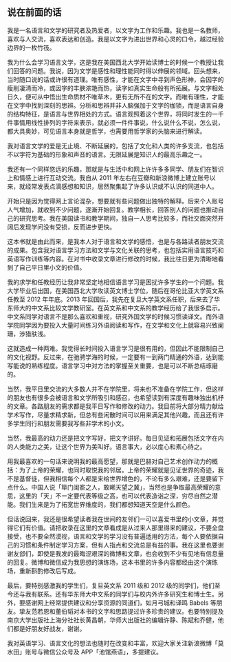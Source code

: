 ## 说在前面的话

我是一名语言和文学的研究者及热爱者，以文字为工作和乐趣。我也是一名教师，喜欢与人交流，喜欢表达和创造。我是以文字为进出世界和心灵的口令，越过经验边界的一枚竹筏。

我为什么会学习语言文学，这是我在美国西北大学开始读博士的时候一个教授让我们回答的问题。我说，因为文学是感性和理性能同时得以伸展的领域。回头想来，当时随口说的话或许很有道理。唯有感性，才能在文字中寻到声色形神，会因字的瘦削凄清而冷，或因字的丰腴浓艳而热，读字如真实生命般有所拓展。与文字相处日久，便可从中悟出生命质材不唯草木，更有无所不在的文字。而唯有理性，才能在文字中找到深刻的思辨。分析和思辨并非人脑强加于文字的枷锁，而是语言自身的结构特征，是语言与世界相处的方式。语言观照着这个世界，将同时发生的一千件事情用线性排列的字符来表示，就必须一件件事说，什么说什么不说，怎么说，都大具奥妙，可见语言本身就是哲学，也需要用哲学家的头脑来进行解读。

我对语言文学的爱是无止境、不断延展的，包括了文化和人类的许多支流，也包括不以字符为基础的形象和声音的语言。无限延展是知识人的最高乐趣之一。

我还有一个同样悠远的乐趣，那就是与生活中和网上许许多多同学、朋友们在智识上和情感上进行互动交流。我自从 2011 年左右在豆瓣和新浪微博上建立账号以来，就经常发表点滴感想和知识，居然聚集起了许多认识或不认识的同道中人。

开始只是因为觉得网上言论混杂，想要就有些问题做出独特的解释。后来个人账号人气增加，就收到不少问题，逐漸开始回复。教学相长，回答别人的问题也推动自己的研究思考。我在美国读书和教学期间，独自一人思考比较多，而社交面突然开阔后发现学问没有受损，反而进步更快。

这本书就是由此而来，是我本人对于语言和文学的感悟，也是与各路读者朋友交流的成果。包含我对语言学习方法和文学与文化关联的思考，也包括实用语言技巧和英语写作训练等内容。在对书中收录文章进行修改的时候，我比往日更为清晰地看到了自己平日里小文的价值。

我的求学和任教经历让我非常坚定地相信语言学习是困扰许多学生的一个问题。我大学毕业后出国，在美国西北大学攻读英文博士学位，随后在哥伦比亚大学英文系任教至 2012 年年底。2013 年回国后，我先在复旦大学英文系任职，后来去了华东师大的中文系比较文学教研室。在英文系和中文系的教学经历给了我很多启示。中文系同学对语言不是那么喜欢和重视，研究外国文学的时候习惯读译文。而外语学院同学因为要投入大量时间练习外语阅读和写作，在文学和文化上就容易兴致阑珊，涉猎肤浅。

这就造成一种两难。我觉得长时间投入语言学习是很有用的，但因此不能限制自己的文化视野。反过来，在驰骋学海的时候，一定要有一到两门精通的外语，达到能写能说的熟练程度。语言学习中对方法的掌握至关重要，也是可以不断总结琢磨的。

当然，我平日里交流的大多数人并不在学院里，将来也不准备在学院工作，但这样的朋友也有很多会被语言和文学所吸引和感召，也希望读到有深度有趣味独出机杼的文章。各路朋友的需求都是我平日写作和修改的动力。我目前将大部分精力献给学术写作，尽量求精求新，但总有些闲散时间可以用来满足其他兴趣，而且还有许多学生同行和朋友需要我写些非学术的小文。

当然，我最高的动力还是把文字写好，把文字讲好。每日见证和拓展包括文字在内的人类能力之美，让这个世界为美叫好。语言事大，必以度心和素心待之。

用我最喜欢的一句话来说明我的最高愿望，那就是巴赫对自己艺术创作动力的概括：为了上帝的荣耀，也同时取悦我的邻居。上帝的荣耀就是见证世界的奇迹，我不是基督徒，但我相信每个人都是来给世界增色的，不论有多么艰难，还是要留下点什么。中国人说「筚门闺窬之人，敢晞天望之冀」，当然也是争取最高荣耀的意思，这里的「天」不ー定要代表等级之高，也可以代表造诣之深，穷尽自然之潜能。我们生来是为了拓宽世界维度的，我们都想知道天空是什么颜色。

但话说回来，我还是很希望读者我在世间的友邻们一可以喜爱书里的小文章，并觉得它们有价值。请把收录在这里的文章看成是从过来人那里得来的建议，不要全盘接受，也不要全然漠视，语言和文学的学习没有普遍适用的方法，每个人要依据自己的习惯和条件制定学习方案，但有人指点和交流总是有益的事。我在这里也要谢谢友郐们，即使是我发的最晦涩艰深的微博和文章，也会收到不少有见地有信息量的回复。微博和微信成为我思想的演练场，这本书里的许多内容都经由这个演练场，重新斟酌修改后写成。

最后，要特别感激我的学生们，复旦英文系 2011 级和 2012 级的同学们，他们至今还与我有联系。还有华东师大中文系的同学们与校内外许多研究生和博士生。另外，要感谢网上经常提供建议和分享资源的同道们，如月弓城和译鸣 Babels 等朋友。挚友范若恩和董伯韬对本书的文字和思路提过许多珍贵的建议。也要特别提及南京大学出版社上海分社社长黄昌朝，华师大出版社的编辑许静、陈斌和乔健，他们都是好朋友好战友，谢谢。

我对英语学习、语言文化的想法也随时在改变和丰富，欢迎大家关注新浪微博「莫水田」账号与微信公众号及 APP「池馆燕语」，多提建议。

